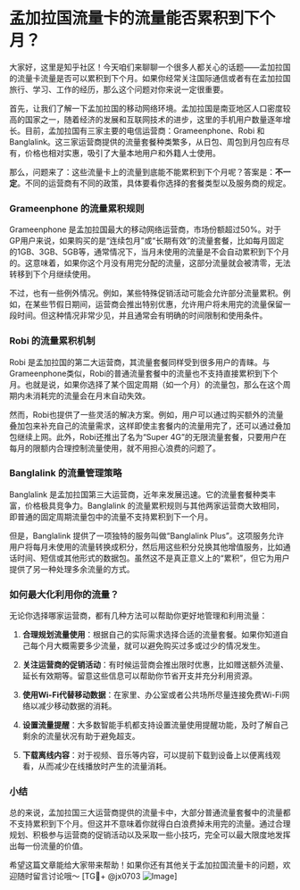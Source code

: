 # 孟加拉国流量卡的流量能否累积到下个月？

大家好，这里是知乎社区！今天咱们来聊聊一个很多人都关心的话题——孟加拉国的流量卡流量是否可以累积到下个月。如果你经常关注国际通信或者有在孟加拉国旅行、学习、工作的经历，那么这个问题对你来说一定很重要。

首先，让我们了解一下孟加拉国的移动网络环境。孟加拉国是南亚地区人口密度较高的国家之一，随着经济的发展和互联网技术的进步，这里的手机用户数量逐年增长。目前，孟加拉国有三家主要的电信运营商：Grameenphone、Robi 和 Banglalink。这三家运营商提供的流量套餐种类繁多，从日包、周包到月包应有尽有，价格也相对实惠，吸引了大量本地用户和外籍人士使用。

那么，问题来了：这些流量卡上的流量到底能不能累积到下个月呢？答案是：**不一定**。不同的运营商有不同的政策，具体要看你选择的套餐类型以及服务商的规定。

### Grameenphone 的流量累积规则

Grameenphone 是孟加拉国最大的移动网络运营商，市场份额超过50%。对于GP用户来说，如果购买的是“连续包月”或“长期有效”的流量套餐，比如每月固定的1GB、3GB、5GB等，通常情况下，当月未使用的流量是不会自动累积到下个月的。这意味着，如果你这个月没有用完分配的流量，这部分流量就会被清零，无法转移到下个月继续使用。

不过，也有一些例外情况。例如，某些特殊促销活动可能会允许部分流量累积。例如，在某些节假日期间，运营商会推出特别优惠，允许用户将未用完的流量保留一段时间。但这种情况非常少见，并且通常会有明确的时间限制和使用条件。

### Robi 的流量累积机制

Robi 是孟加拉国的第二大运营商，其流量套餐同样受到很多用户的青睐。与Grameenphone类似，Robi的普通流量套餐中的流量也不支持直接累积到下个月。也就是说，如果你选择了某个固定周期（如一个月）的流量包，那么在这个周期内未消耗完的流量会在月末自动失效。

然而，Robi也提供了一些灵活的解决方案。例如，用户可以通过购买额外的流量叠加包来补充自己的流量需求，这样即使主套餐内的流量用完了，还可以通过叠加包继续上网。此外，Robi还推出了名为“Super 4G”的无限流量套餐，只要用户在每月的限额内合理控制流量使用，就不用担心浪费的问题了。

### Banglalink 的流量管理策略

Banglalink 是孟加拉国第三大运营商，近年来发展迅速。它的流量套餐种类丰富，价格极具竞争力。Banglalink 的流量累积规则与其他两家运营商大致相同，即普通的固定周期流量包中的流量不支持累积到下一个月。

但是，Banglalink 提供了一项独特的服务叫做“Banglalink Plus”。这项服务允许用户将每月未使用的流量转换成积分，然后用这些积分兑换其他增值服务，比如通话时间、短信或其他形式的数据包。虽然这不是真正意义上的“累积”，但它为用户提供了另一种处理多余流量的方式。

### 如何最大化利用你的流量？

无论你选择哪家运营商，都有几种方法可以帮助你更好地管理和利用流量：

1. **合理规划流量使用**：根据自己的实际需求选择合适的流量套餐。如果你知道自己每个月大概需要多少流量，就可以避免购买过多或过少的情况发生。
   
2. **关注运营商的促销活动**：有时候运营商会推出限时优惠，比如赠送额外流量、延长有效期等。留意这些信息可以帮助你节省开支并充分利用资源。

3. **使用Wi-Fi代替移动数据**：在家里、办公室或者公共场所尽量连接免费Wi-Fi网络以减少移动数据的消耗。

4. **设置流量提醒**：大多数智能手机都支持设置流量使用提醒功能，及时了解自己剩余的流量状况有助于避免超支。

5. **下载离线内容**：对于视频、音乐等内容，可以提前下载到设备上以便离线观看，从而减少在线播放时产生的流量消耗。

### 小结

总的来说，孟加拉国三大运营商提供的流量卡中，大部分普通流量套餐中的流量都不支持累积到下个月。但这并不意味着你就得白白浪费掉未用完的流量。通过合理规划、积极参与运营商的促销活动以及采取一些小技巧，完全可以最大限度地发挥出每一份流量的价值。

希望这篇文章能给大家带来帮助！如果你还有其他关于孟加拉国流量卡的问题，欢迎随时留言讨论哦～ [TG💪+ @jx0703 ![Image](https://github.com/user-attachments/assets/dbca1d08-cadb-493c-b0ec-ad6f7a83f270)]